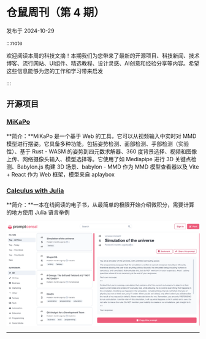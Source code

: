 # 仓鼠周刊（第 4 期）

发布于 2024-10-29

:::note

欢迎阅读本周的科技文摘！本期我们为您带来了最新的开源项目、科技新闻、技术博客、流行网站、UI组件、精选教程、设计灵感、AI创意和经验分享等内容。希望这些信息能够为您的工作和学习带来启发

:::

## 开源项目

### [MiKaPo](https://mikapo.amyang.dev/)

**简介：**MiKaPo 是一个基于 Web 的工具，它可以从视频输入中实时对 MMD 模型进行摆姿。它具备多种功能，包括姿势检测、面部检测、手部检测（实验性）、基于 Rust - WASM 的姿势到四元数求解器、360 度背景选择、视频和图像上传、网络摄像头输入、模型选择等。它使用了如 Mediapipe 进行 3D 关键点检测、Babylon.js 构建 3D 场景、babylon - MMD 作为 MMD 模型查看器以及 Vite + React 作为 Web 框架，模型来自 aplaybox

### [Calculus with Julia](https://jverzani.github.io/CalculusWithJuliaNotes.jl/)

**简介：**一本在线阅读的电子书，从最简单的极限开始介绍微积分，需要计算的地方使用 Julia 语言举例

![Image](../static/assets/images/2b59b9f7-23c2-435b-a64b-22d06d3bab09.png)

---

